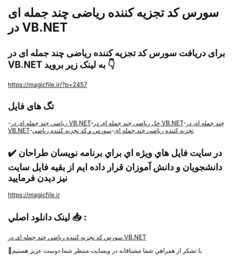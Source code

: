 # سورس کد تجزیه کننده ریاضی چند جمله ای در VB.NET

## برای دریافت سورس کد تجزیه کننده ریاضی چند جمله ای در VB.NET به لینک زیر بروید 👇

https://magicfile.ir/?p=2457

## تگ های فایل

-[ریاضی چند جمله ای در VB.NET](https://magicfile.ir/product/%d8%b3%d9%88%d8%b1%d8%b3-%da%a9%d8%af-%d8%aa%d8%ac%d8%b2%db%8c%d9%87-%da%a9%d9%86%d9%86%d8%af%d9%87-%d8%b1%db%8c%d8%a7%d8%b6%db%8c-%da%86%d9%86%d8%af-%d8%ac%d9%85%d9%84%d9%87-%d8%a7%db%8c-%d8%af%d8%b1-vbnet/)-[حل ریاضی چند جمله ای در VB.NET](https://magicfile.ir/product/%d8%b3%d9%88%d8%b1%d8%b3-%da%a9%d8%af-%d8%aa%d8%ac%d8%b2%db%8c%d9%87-%da%a9%d9%86%d9%86%d8%af%d9%87-%d8%b1%db%8c%d8%a7%d8%b6%db%8c-%da%86%d9%86%d8%af-%d8%ac%d9%85%d9%84%d9%87-%d8%a7%db%8c-%d8%af%d8%b1-vbnet/)-[چند جمله ای در VB.NET](https://magicfile.ir/product/%d8%b3%d9%88%d8%b1%d8%b3-%da%a9%d8%af-%d8%aa%d8%ac%d8%b2%db%8c%d9%87-%da%a9%d9%86%d9%86%d8%af%d9%87-%d8%b1%db%8c%d8%a7%d8%b6%db%8c-%da%86%d9%86%d8%af-%d8%ac%d9%85%d9%84%d9%87-%d8%a7%db%8c-%d8%af%d8%b1-vbnet/)-[تجزیه کننده ریاضی چند جمله ای](https://magicfile.ir/product/%d8%b3%d9%88%d8%b1%d8%b3-%da%a9%d8%af-%d8%aa%d8%ac%d8%b2%db%8c%d9%87-%da%a9%d9%86%d9%86%d8%af%d9%87-%d8%b1%db%8c%d8%a7%d8%b6%db%8c-%da%86%d9%86%d8%af-%d8%ac%d9%85%d9%84%d9%87-%d8%a7%db%8c-%d8%af%d8%b1-vbnet/)-[سورس و کد تجزیه کننده ریاضی](https://magicfile.ir/product/%d8%b3%d9%88%d8%b1%d8%b3-%da%a9%d8%af-%d8%aa%d8%ac%d8%b2%db%8c%d9%87-%da%a9%d9%86%d9%86%d8%af%d9%87-%d8%b1%db%8c%d8%a7%d8%b6%db%8c-%da%86%d9%86%d8%af-%d8%ac%d9%85%d9%84%d9%87-%d8%a7%db%8c-%d8%af%d8%b1-vbnet/)

## ✔️ در سايت فايل هاي ويژه اي براي برنامه نويسان طراحان دانشجويان و دانش آموزان قرار داده ايم از بقيه فايل سايت نيز ديدن فرماييد

https://magicfile.ir


## لينک دانلود اصلي 📥 :

[سورس کد تجزیه کننده ریاضی چند جمله ای در VB.NET](https://magicfile.ir/product/%d8%b3%d9%88%d8%b1%d8%b3-%da%a9%d8%af-%d8%aa%d8%ac%d8%b2%db%8c%d9%87-%da%a9%d9%86%d9%86%d8%af%d9%87-%d8%b1%db%8c%d8%a7%d8%b6%db%8c-%da%86%d9%86%d8%af-%d8%ac%d9%85%d9%84%d9%87-%d8%a7%db%8c-%d8%af%d8%b1-vbnet/) 


🙏با تشکر از همراهي شما مشتاقانه در وبسایت منتظر شما دوست عزیز هستیم

